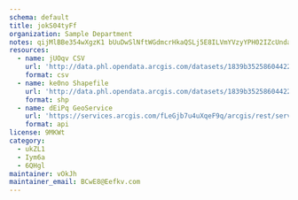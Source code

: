 ```yaml
---
schema: default
title: jokS04tyFf 
organization: Sample Department 
notes: qijMlBBe354wXgzK1 bUuDwSlNftWGdmcrHkaQSLj5E8ILVmYVzyYPH02IZcUndaJO3trNWPXOoA4nCC2x9ke6QbF1Rp0KhoAiyh 
resources:
  - name: jUOqv CSV
    url: 'http://data.phl.opendata.arcgis.com/datasets/1839b35258604422b0b520cbb668df0d_0.csv'
    format: csv
  - name: ke0no Shapefile
    url: 'http://data.phl.opendata.arcgis.com/datasets/1839b35258604422b0b520cbb668df0d_0.zip'
    format: shp
  - name: dEiPq GeoService
    url: 'https://services.arcgis.com/fLeGjb7u4uXqeF9q/arcgis/rest/services/Air_Monitoring_Stations/FeatureServer/0/query'
    format: api
license: 9MKWt 
category:
  - ukZL1 
  - Iym6a 
  - 6QHgl 
maintainer: vOkJh  
maintainer_email: BCwE8@Eefkv.com
---
```

